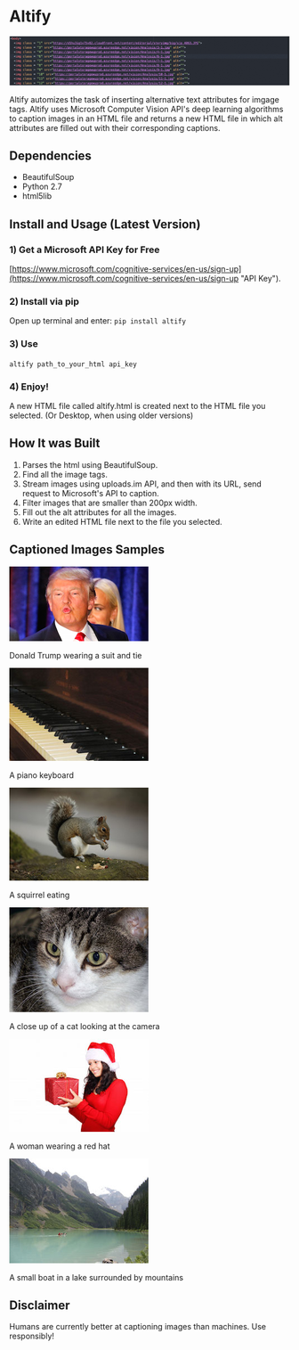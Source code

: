 # Altify

![Image for demo](images/gif.gif)

Altify automizes the task of inserting alternative text attributes for imgage tags. Altify uses Microsoft Computer Vision API's deep learning algorithms to caption images in an HTML file and returns a new HTML file in which alt attributes are filled out with their corresponding captions.


## Dependencies

- BeautifulSoup
- Python 2.7
- html5lib


## Install and Usage (Latest Version)

### 1) Get a Microsoft API Key for Free
[https://www.microsoft.com/cognitive-services/en-us/sign-up](https://www.microsoft.com/cognitive-services/en-us/sign-up "API Key").


### 2) Install via pip

Open up terminal and enter: `pip install altify`

### 3) Use

`altify path_to_your_html api_key`

### 4) Enjoy!

A new HTML file called altify.html is created next to the HTML file you selected. (Or Desktop, when using older versions)


## How It was Built

1. Parses the html using BeautifulSoup.
2. Find all the image tags.
3. Stream images using uploads.im API, and then with its URL, send request to Microsoft's API to caption.
4. Filter images that are smaller than 200px width.
4. Fill out the alt attributes for all the images.
5. Write an edited HTML file next to the file you selected.


## Captioned Images Samples


![Image for demo](images/pic.png)

Donald Trump wearing a suit and tie

![Image for demo](images/piano.jpg)

A piano keyboard

![Image for demo](images/animal.jpg)

A squirrel eating

![Image for demo](images/cat.jpg)

A close up of a cat looking at the camera

![Image for demo](images/lady.jpg)

A woman wearing a red hat

![Image for demo](images/lake.jpg)

A small boat in a lake surrounded by mountains




## Disclaimer

Humans are currently better at captioning images than machines. Use responsibly!
